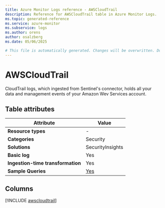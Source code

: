 ```yaml
---
title: Azure Monitor Logs reference - AWSCloudTrail
description: Reference for AWSCloudTrail table in Azure Monitor Logs.
ms.topic: generated-reference
ms.service: azure-monitor
ms.subservice: logs
ms.author: orens
author: osalzberg
ms.date: 05/06/2025

# This file is automatically generated. Changes will be overwritten. Do not change this file directly.
---
```


# AWSCloudTrail

CloudTrail logs, which ingested from Sentinel's connector, holds all your data and management events of your Amazon Wev Services account.


## Table attributes

|Attribute|Value|
|---|---|
|**Resource types**|-|
|**Categories**|Security|
|**Solutions**| SecurityInsights|
|**Basic log**|Yes|
|**Ingestion-time transformation**|Yes|
|**Sample Queries**|[Yes](/azure/azure-monitor/reference/queries/awscloudtrail)|



## Columns
  
[!INCLUDE [awscloudtrail](~/reusable-content/ce-skilling/azure/includes/azure-monitor/reference/tables/awscloudtrail-include.md)]

